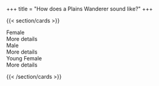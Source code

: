 +++
title = "How does a Plains Wanderer sound like?"
+++

{{< section/cards >}}

<sl-card class="card-header">
    <div slot="header">
    Female
    </div>
    <div class="oe-spectrogram">
        <oe-axes>
            <oe-indicator>
                <oe-spectrogram
                id="spectrogram-1"
                src="/example.flac">
                </oe-spectrogram>
            </oe-indicator>
        </oe-axes>
        <oe-media-controls for="spectrogram-1"></oe-media-controls>
    </div>
    <div class="oe-spectrogram-card-text">
        More details
    </div>
</sl-card>

<sl-card class="card-header">
    <div slot="header">
    Male
    </div>
    <div class="oe-spectrogram">
        <oe-axes>
            <oe-indicator>
                <oe-spectrogram
                id="spectrogram-2"
                src="/example.flac">
                </oe-spectrogram>
            </oe-indicator>
        </oe-axes>
        <oe-media-controls for="spectrogram-2"></oe-media-controls>
    </div>
    <div class="oe-spectrogram-card-text">
         More details
    </div>
</sl-card>

<sl-card class="card-header">
    <div slot="header">
    Young Female
    </div>
    <div class="oe-spectrogram">
        <oe-axes>
            <oe-indicator>
                <oe-spectrogram
                id="spectrogram-3"
                src="/example.flac">
                </oe-spectrogram>
            </oe-indicator>
        </oe-axes>
        <oe-media-controls for="spectrogram-3"></oe-media-controls>
    </div>
    <div class="oe-spectrogram-card-text">
         More details
    </div>
</sl-card>

{{< /section/cards >}}
